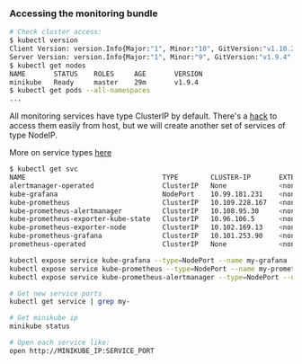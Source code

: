### Accessing the monitoring bundle

```bash
# Check cluster access:
$ kubectl version
Client Version: version.Info{Major:"1", Minor:"10", GitVersion:"v1.10.2", GitCommit:"81753b10df112992bf51bbc2c2f85208aad78335", GitTreeState:"clean", BuildDate:"2018-05-12T04:12:12Z", GoVersion:"go1.9.6", Compiler:"gc", Platform:"darwin/amd64"}
Server Version: version.Info{Major:"1", Minor:"9", GitVersion:"v1.9.4", GitCommit:"bee2d1505c4fe820744d26d41ecd3fdd4a3d6546", GitTreeState:"clean", BuildDate:"2018-03-12T16:21:35Z", GoVersion:"go1.9.3", Compiler:"gc", Platform:"linux/amd64"}
$ kubectl get nodes
NAME       STATUS    ROLES     AGE       VERSION
minikube   Ready     master    29m       v1.9.4
$ kubectl get pods --all-namespaces
...
```

All monitoring services have type ClusterIP by default. There's a [hack](https://stevesloka.com/2017/05/19/access-minikube-services-from-host/) 
to access them easily from host, but we will create another set of services of type NodeIP. 

More on service types [here](https://kubernetes.io/docs/concepts/services-networking/service/#publishing-services-service-types)
```bash 
$ kubectl get svc
NAME                                  TYPE        CLUSTER-IP       EXTERNAL-IP   PORT(S)             AGE
alertmanager-operated                 ClusterIP   None             <none>        9093/TCP,6783/TCP   34m
kube-grafana                          NodePort    10.99.181.231    <none>        3000:31919/TCP      24m
kube-prometheus                       ClusterIP   10.109.228.167   <none>        9090/TCP            34m
kube-prometheus-alertmanager          ClusterIP   10.108.95.30     <none>        9093/TCP            34m
kube-prometheus-exporter-kube-state   ClusterIP   10.96.106.5      <none>        80/TCP              34m
kube-prometheus-exporter-node         ClusterIP   10.102.169.13    <none>        9100/TCP            34m
kube-prometheus-grafana               ClusterIP   10.101.253.90    <none>        80/TCP              34m
prometheus-operated                   ClusterIP   None             <none>        9090/TCP            34m

kubectl expose service kube-grafana --type=NodePort --name my-grafana
kubectl expose service kube-prometheus --type=NodePort --name my-prometheus
kubectl expose service kube-prometheus-alertmanager --type=NodePort --name my-alerts

# Get new service ports
kubectl get service | grep my-

# Get minikube ip
minikube status

# Open each service like:
open http://MINIKUBE_IP:SERVICE_PORT
```